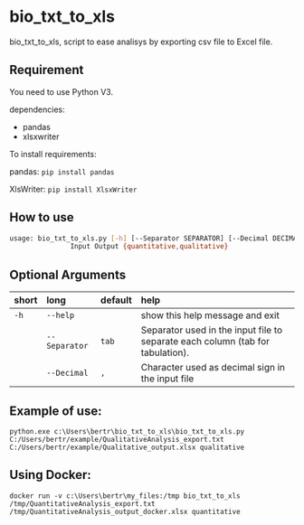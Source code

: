 # bio_txt_to_xls

bio_txt_to_xls, script to ease analisys by exporting csv file to Excel file.

## Requirement

You need to use Python V3.

dependencies:
  * pandas
  * xlsxwriter

To install requirements:

pandas:
```pip install pandas```

XlsWriter:
```pip install XlsxWriter```

## How to use


```bash
usage: bio_txt_to_xls.py [-h] [--Separator SEPARATOR] [--Decimal DECIMAL]
               Input Output {quantitative,qualitative}

```
## Optional Arguments

|short|long|default|help|
| :--- | :--- | :--- | :--- |
|`-h`|`--help`||show this help message and exit|
||`--Separator`|`tab`|Separator used in the input file to separate each column (tab for tabulation).|
||`--Decimal`|`,`|Character used as decimal sign in the input file|


## Example of use:

```python.exe c:\Users\bertr\bio_txt_to_xls\bio_txt_to_xls.py C:/Users/bertr/example/QualitativeAnalysis_export.txt C:/Users/bertr/example/Qualitative_output.xlsx qualitative```

## Using Docker:

```docker run -v c:\Users\bertr\my_files:/tmp bio_txt_to_xls /tmp/QuantitativeAnalysis_export.txt /tmp/QuantitativeAnalysis_output_docker.xlsx quantitative```
